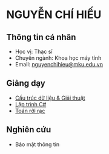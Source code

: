 # NGUYỄN CHÍ HIẾU

## Thông tin cá nhân

- Học vị: Thạc sĩ
- Chuyên ngành: Khoa học máy tính
- Email: [nguyenchihieu@mku.edu.vn](nguyenchihieu@mku.edu.vn)

## Giảng dạy

  - [Cấu trúc dữ liệu & Giải thuật](https://hieuchnguyen.github.io/cs/teaching/dsa/intro)
  - [Lập trình C#](https://hieuchnguyen.github.io/cs/teaching/csharp/intro)
  - [Toán rời rạc](https://hieuchnguyen.github.io/cs/teaching/dm/intro)

## Nghiên cứu

- Bảo mật thông tin
